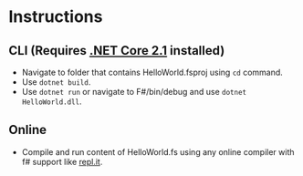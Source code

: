 # Instructions
## CLI (Requires [.NET Core 2.1](https://dotnet.microsoft.com/download/dotnet-core/2.1) installed)
* Navigate to folder that contains HelloWorld.fsproj using `cd` command.
* Use `dotnet build`.
* Use `dotnet run` or navigate to F#/bin/debug and use `dotnet HelloWorld.dll`.

## Online
* Compile and run content of HelloWorld.fs using any online compiler with f# support like [repl.it](https://repl.it/languages/fsharp).